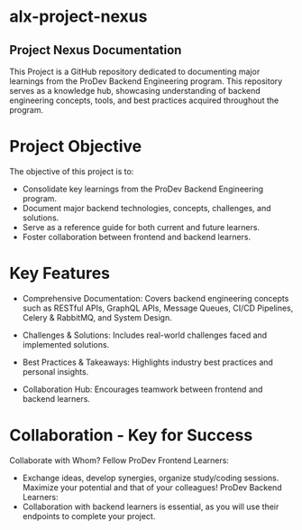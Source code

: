 # alx-project-nexus
## Project Nexus Documentation
This Project is a GitHub repository dedicated to documenting major learnings from the ProDev Backend Engineering program. This repository serves as a knowledge hub, showcasing understanding of backend engineering concepts, tools, and best practices acquired throughout the program.

# Project Objective

The objective of this project is to: 
- Consolidate key learnings from the ProDev Backend Engineering program.
- Document major backend technologies, concepts, challenges, and solutions.
- Serve as a reference guide for both current and future learners.
- Foster collaboration between frontend and backend learners.

# Key Features

- Comprehensive Documentation: Covers backend engineering concepts such as RESTful APIs, GraphQL APIs, Message Queues, CI/CD Pipelines, Celery & RabbitMQ, and System Design.

- Challenges & Solutions: Includes real-world challenges faced and implemented solutions.
- Best Practices & Takeaways: Highlights industry best practices and personal insights.
- Collaboration Hub: Encourages teamwork between frontend and backend learners.
# Collaboration - Key for Success
Collaborate with Whom?
Fellow ProDev Frontend Learners: 
- Exchange ideas, develop synergies, organize study/coding sessions. Maximize your potential and that of your colleagues!
ProDev Backend Learners:
- Collaboration with backend learners is essential, as you will use their endpoints to complete your project.
